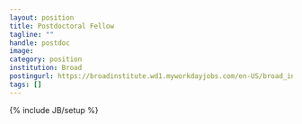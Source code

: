 ```yaml
---
layout: position
title: Postdoctoral Fellow
tagline: ""
handle: postdoc
image: 
category: position
institution: Broad
postingurl: https://broadinstitute.wd1.myworkdayjobs.com/en-US/broad_institute/job/Cambridge-MA/Postdoctoral-Associate---Getz-Lab_6875
tags: []
---
```

{% include JB/setup %}
